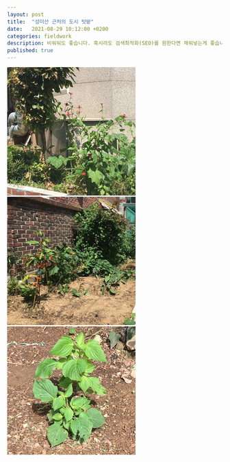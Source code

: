 ```yaml
---
layout: post
title:  "성미산 근처의 도시 텃밭"
date:   2021-08-29 10:12:00 +0200
categories: fieldwork
description: 비워둬도 좋습니다. 혹시라도 검색최적화(SEO)를 원한다면 채워넣는게 좋습니다.
published: true
---
```


![garden](/asset/images/garden1.png) 
![garden](/asset/images/garden2.png) 
![garden](/asset/images/garden3.png) 
